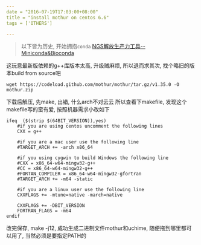```yaml
---
date = "2016-07-19T17:03:00+08:00"
title = "install mothur on centos 6.6"
tags = ['OTHERS']

---
```


> 以下皆为历史, 开始拥抱`conda`
[NGS解放生产力工具--Miniconda&Bioconda](http://0ne.farbox.com/post/ngs/ngsjie-fang-sheng-chan-li-gong-ju-miniconda-bioconda)

这玩意最新版依赖的g++库版本太高, 升级贼麻烦, 所以退而求其次, 找个略旧的版本build from source吧

`wget https://codeload.github.com/mothur/mothur/tar.gz/v1.35.0 -O mothur.zip`

下载后解压, 先make, 出错, 什么arch不对云云
所以查看下makefile, 发现这个makefile写的蛮有爱, 按照机器需求小改如下
```
ifeq  ($(strip $(64BIT_VERSION)),yes)
    #if you are using centos uncomment the following lines
    CXX = g++

    #if you are a mac user use the following line
    #TARGET_ARCH += -arch x86_64

    #if you using cygwin to build Windows the following line
    #CXX = x86_64-w64-mingw32-g++
    #CC = x86_64-w64-mingw32-g++
    #FORTAN_COMPILER = x86_64-w64-mingw32-gfortran
    #TARGET_ARCH += -m64 -static

    #if you are a linux user use the following line
    CXXFLAGS += -mtune=native -march=native

    CXXFLAGS += -DBIT_VERSION
    FORTRAN_FLAGS = -m64
endif
```
改完保存, make -j12, 成功生成二进制文件mothur和uchime, 随便拖到哪里都可以用了, 当然必须是要指定PATH的